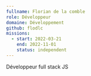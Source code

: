 ```yaml
---
fullname: Florian de la comble
role: Développeur
domaine: Développement
github: flodlc
missions:
  - start: 2022-03-21
    end: 2022-11-01
    status: independent
---
```


Développeur full stack JS

